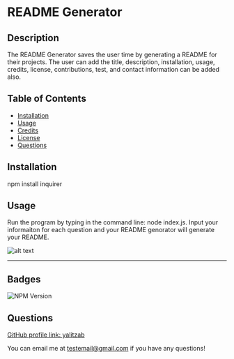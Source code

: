 # README Generator 

## Description 
The README Generator saves the user time by generating a README for their projects. The user can add the title, description, installation, usage, credits, license, contributions, test, and contact information can be added also. 

## Table of Contents

* [Installation](#installation)
* [Usage](#usage)
* [Credits](#credits)
* [License](#license)
* [Questions](#questions)

## Installation

npm install inquirer

## Usage 

Run the program by typing in the command line: node index.js. Input your informaiton for each question and your README genorator will generate your README. 

![alt text](https://github.com/yalitzab/air-hiker/blob/master/assets/images/HeaderScreenshot.PNG "Run Program")

---
  
## Badges

![NPM Version](https://img.shields.io/npm/v/npm.svg?style=flat)

## Questions

[GitHub profile link: yalitzab](https://github.com/yalitzab)

You can email me at testemail@gmail.com if you have any questions!